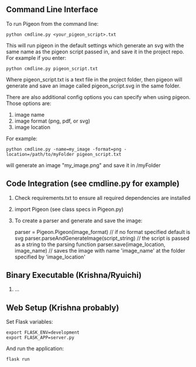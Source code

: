## Command Line Interface
To run Pigeon from the command line:

    python cmdline.py <your_pigeon_script>.txt
    
This will run pigeon in the default settings which generate an svg with the same name as the pigeon script passed in, and save it in the project repo. For example if you enter:
    
    python cmdline.py pigeon_script.txt

Where pigeon_script.txt is a text file in the project folder, then pigeon will generate and save an image called pigeon_script.svg in the same folder. 


There are also additional config options you can specify when using pigeon. Those options are:
1. image name
2. image format (png, pdf, or svg)
3. image location 

For example:

    python cmdline.py -name=my_image -format=png -location=/path/to/myFolder pigeon_script.txt
    
will generate an image "my_image.png" and save it in /myFolder


## Code Integration (see cmdline.py for example)

1. Check requirements.txt to ensure all required dependencies are installed 
2. import Pigeon (see class specs in Pigeon.py)
3. To create a parser and generate and save the image:


    parser = Pigeon.Pigeon(image_format) // if no format specified default is svg
    parser.parseAndGenerateImage(script_string)   // the script is passed as a string to the parsing function
    parser.save(image_location, image_name)  // saves the image with name 'image_name' at the folder specified by 'image_location'
    
 
## Binary Executable (Krishna/Ryuichi) 

1. ... 
  


## Web Setup (Krishna probably)

Set Flask variables:

    export FLASK_ENV=development
    export FLASK_APP=server.py
  
And run the application:

    flask run

